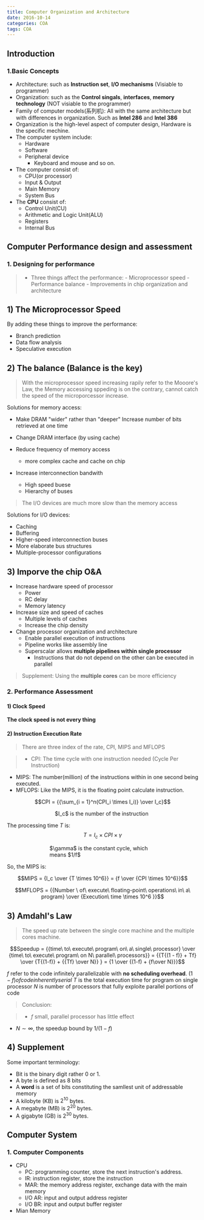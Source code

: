 ```yaml
---
title: Computer Organization and Architecture
date: 2016-10-14
categories: COA
tags: COA
---
```


## Introduction


<!-- more -->

### 1.Basic Concepts

- Architecture: such as **Instruction set**, **I/O mechanisms** (Visiable to programmer)
- Organization: such as the **Control singals**, **interfaces**, **memory technology** (NOT visiable to the programmer)
- Family of computer models(系列机): All with the same architecture but with differences in organization. Such as **Intel 286** and **Intel 386**
- Organization is the high-level aspect of computer design, Hardware is the specific mechine.
- The computer system include:
    - Hardware
    - Software
    - Peripheral device
        - Keyboard and mouse and so on.
- The computer consist of:
    - CPU(or processor)
    - Input & Output
    - Main Memory
    - System Bus
- The **CPU** consist of:
    - Control Unit(CU)
    - Arithmetic and Logic Unit(ALU)
    - Registers
    - Internal Bus

## Computer Performance design and assessment


<!-- more -->

### 1. Designing for performance

> - Three things affect the performance:
    - Microprocessor speed
    - Performance balance
    - Improvements in chip organization and architecture

##
<!-- more -->

## 1) The Microprocessor Speed

By adding these things to improve the performance:

- Branch prediction
- Data flow analysis
- Speculative execution

##
<!-- more -->

## 2) The balance (Balance is the key)

> With the microprocessor speed increasing rapily refer to the Mooore's Law, the Memory accessing sppeding is on the contrary, cannot catch the speed of the microporcessor increase.

Solutions for memory access:

- Make DRAM "wider" rather than "deeper"
Increase number of bits retrieved at one time

- Change DRAM interface (by using cache)
- Reduce frequency of memory access
    - more complex cache and cache on chip
- Increase interconnection bandwith
    - High speed buese
    - Hierarchy of buses

> The I/O devices are much more slow than the memory access

Solutions for I/O devices:

- Caching
- Buffering
- Higher-speed interconnection buses
- More elaborate bus structures
- Multiple-processor configurations

##
<!-- more -->

## 3) Imporve the chip O&A

- Increase hardware speed of processor
    - Power
    - RC delay
    - Memory latency
- Increase size and speed of caches
    - Multiple levels of caches
    - Increase the chip density
- Change processor organization and architecture
    - Enable parallel execution of instructions
    - Pipeline works like assembly line
    - Superscalar allows **multiple pipelines within single processor**
        - Instructions that do not depend on the other can be executed in parallel

> Supplement: Using the **multiple cores** can be more efficiency

### 2. Performance Assessment


<!-- more -->

#### 1) Clock Speed

**The clock speed is not every thing**


#### 2) Instruction Execution Rate

> There are three index of the rate, CPI, MIPS and MFLOPS

> - CPI: The time cycle with one instruction needed (Cycle Per Instruction)
- MIPS: The number(million) of the instructions within in one second being executed.
- MFLOPS: Like the MIPS, it is the floating point calculate instruction.

$$CPI = {{\sum_{i = 1}^n(CPI_i \times I_i)} \over I_c}$$
<div style="margin:0 auto;width:18em;">$I_c$ is the number of the instruction</div>

The processing time $T$ is:
$$T = I_c \times CPI \times \gamma$$
<div style="margin:0 auto;width:20em;">$\gamma$ is the constant cycle, which means $1/f$</div>

So, the MIPS is:

$$MIPS = {I_c \over {T \times 10^6}} = {f \over {CPI \times 10^6}}$$

$$MFLOPS = {{Number \ of\ execute\ floating-point\ operations\ in\ a\ program} \over {Execution\ time \times 10^6 }}$$

##
<!-- more -->

## 3) Amdahl's Law

> The speed up rate between the single core machine and the multiple cores machine.

$$Speedup = {{time\ to\ execute\ program\ on\ a\ single\ processor} \over {time\ to\ execute\ program\ on N\ parallel\ processors}} = {{T{(1 - f)} + Tf} \over {T{(1-f)} + {{Tf} \over N}} } = {1 \over {(1-f) + {f\over N}}}$$

$f$ refer to the code infinitely parallelizable with **no scheduling overhead**.
$(1-f) of code inherently serial$
$T$ is the total execution time for program on single processor
$N$ is number of processors that fully exploite parallel portions of code

> Conclusion:

> - $f$ small, parallel processor has little effect
- $N \sim \infty$, the speedup bound by $1/(1-f)$

##
<!-- more -->

## 4) Supplement
Some important terminology:
- Bit is the binary digit rather 0 or 1.
- A byte is defined as 8 bits
- A **word** is a set of bits constituting the samllest unit of addressable memory
- A kilobyte (KB) is $2^{10}$ bytes.
- A megabyte (MB) is $2^{20}$ bytes.
- A gigabyte (GB) is $2^{30}$ bytes.


## Computer System


<!-- more -->

### 1. Computer Components

- CPU
    - PC: programming counter, store the next instruction's address.
    - IR: instruction register, store the instruction
    - MAR: the memory address register, exchange data with the main memory
    - I/O AR: input and output address register
    - I/O BR: input and output buffer register
- Mian Memory

